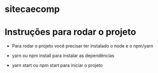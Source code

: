 # sitecaecomp


# Instruções para rodar o projeto

- Para rodar o projeto você precisar ter instalado o node e o npm/yarn

- yarn ou npm install para instalar as dependências
- yarn start ou npm start para iniciar o projeto